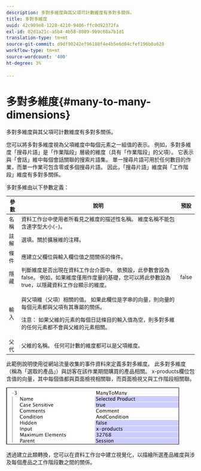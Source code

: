 ```yaml
---
description: 多對多維度與其父項可計數維度有多對多關係。
title: 多對多維度
uuid: 42c909e8-1228-4210-9406-ffc0d92372fa
exl-id: 02d1a21c-a5b4-4b58-8089-9b9c68a7b1d1
translation-type: tm+mt
source-git-commit: d9df90242ef96188f4e4b5e6d04cfef196b0a628
workflow-type: tm+mt
source-wordcount: '400'
ht-degree: 3%

---
```


# 多對多維度{#many-to-many-dimensions}

多對多維度與其父項可計數維度有多對多關係。

您可以將多對多維度視為父項維度中每個元素之一組值的表示。 例如，多對多維度「搜尋片語」是「作業階段」層級的維度（具有「作業階段」的父項）。 它表示與「會話」維中每個會話關聯的搜索片語集。 單一搜尋片語可用於任何數目的作業，而單一作業可包含零或多個搜尋片語。 因此，「搜尋片語」維度與「工作階段」維度有多對多關係。

多對多維由以下參數定義：

<table id="table_A6D495008DFF4DD28A3ECD718D775E54"> 
 <thead> 
  <tr> 
   <th colname="col1" class="entry"> 參數 </th> 
   <th colname="col2" class="entry"> 說明 </th> 
   <th colname="col3" class="entry"> 預設 </th> 
  </tr> 
 </thead>
 <tbody> 
  <tr> 
   <td colname="col1"> 名稱 </td> 
   <td colname="col2"> 資料工作台中使用者所看見之維度的描述性名稱。 維度名稱不能包含連字型大小(-)。 </td> 
   <td colname="col3"> </td> 
  </tr> 
  <tr> 
   <td colname="col1"> 註解 </td> 
   <td colname="col2"> 選填。關於擴展維的注釋。 </td> 
   <td colname="col3"> </td> 
  </tr> 
  <tr> 
   <td colname="col1"> 條件 </td> 
   <td colname="col2"> 應建立父欄位與輸入欄位值之間關係的條件。 </td> 
   <td colname="col3"> </td> 
  </tr> 
  <tr> 
   <td colname="col1"> 隱藏 </td> 
   <td colname="col2"> 判斷維度是否出現在資料工作台介面中。 依預設，此參數會設為false。 例如，如果維度僅用作度量的基礎，您可以將此參數設為true，以隱藏資料工作台顯示的維度。 </td> 
   <td colname="col3"> false </td> 
  </tr> 
  <tr> 
   <td colname="col1"> 輸入 </td> 
   <td colname="col2"> <p>與父項維（父項）相關的值。 如果此欄位是字串的向量，則向量的每個元素都與父項有其專屬的關係。 </p> <p> <p>注意： 如果父維的元素的每個日誌條目的輸入值為空，則多對多維的任何元素都不會與父維的元素相關。 </p> </p> </td> 
   <td colname="col3"> </td> 
  </tr> 
  <tr> 
   <td colname="col1"> 父代 </td> 
   <td colname="col2"> 父維的名稱。 任何可計數的維度都可以是父項維度。 </td> 
   <td colname="col3"> </td> 
  </tr> 
 </tbody> 
</table>

此範例說明使用從網站流量收集的事件資料來定義多對多維度。 此多對多維度（稱為「選取的產品」）與訪客在該作業期間購買的產品相關。 x-products欄位包含值的向量，其中每個值都與頁面檢視相關聯，而頁面檢視又與工作階段相關聯。

![](assets/cfg_Transformation_Dim_ManytoMany.png)

透過建立此類轉換，您可以在資料工作台中建立視覺化，以描繪所選產品維度與涉及每個產品之工作階段數之間的關係。
